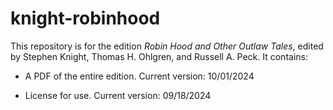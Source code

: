 # knight-robinhood

This repository is for the edition _Robin Hood and Other Outlaw Tales_, edited by Stephen Knight, Thomas H. Ohlgren, and Russell A. Peck. It contains:

- A PDF of the entire edition. Current version: 10/01/2024

- License for use. Current version: 09/18/2024
